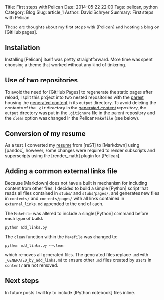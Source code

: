 Title: First steps with Pelican
Date: 2014-05-22 22:00
Tags: pelican, python
Category: Blog
Slug: article_1
Author: David Schryer
Summary: First steps with Pelican

These are thoughts about my first steps with [Pelican] and hosting a
blog on [GitHub pages].

## Installation

Installing [Pelican] itself was pretty straightforward. More time was
spent choosing a theme that worked without any kind of tinkering.

## Use of two repositories 

To avoid the need for [GitHub Pages] to regenerate the static pages
after reload, I split this project into two nested repositories with
the [parent] housing the [generated content] in its `output`
directory. To avoid deleting the contents of the `.git` directory in
the [generated content] repository, the `output` directory was put in
the `.gitignore` file in the parent repository and the `clean` option
was changed in the Pelican `Makefile` (see below).

## Conversion of my resume

As a test, I converted my [resume](pages/resume) from [reST] to
[Markdown] using [pandoc], however, some changes were required to
render subscripts and superscripts using the [render_math] plugin for
[Pelican].

## Adding a common external links file

Because [Markdown] does not have a built in mechanism for including
content from other files, I decided to build a simple [Python] script
that reads all files contained in `stubs/` and `stubs/pages/`, and
generates new files in `contents/` and `contents/pages/` with all
links contained in `external_links.md` appended to the end of each.

The `Makefile` was altered to include a single [Python] command before
each type of build:

```shell
python add_links.py
```

The `clean` function within the `Makefile` was changed to:

```shell
python add_links.py --clean
```

which removes all generated files. The generated files replace `.md`
with `_GENERATED_by_add_links.md` to ensure other `.md` files created
by users in `content/` are not removed. 

## Next steps

In future posts I will try to include [IPython notebook] files inline.


[parent]: https://github.com/schryer/schryer_pelican_blog "parent"
[generated content]: http://schryer.github.io/ "generated content"

